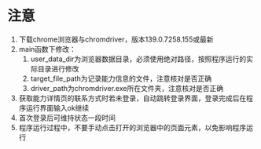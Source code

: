 # 注意

1. 下载chrome浏览器与chromdriver，版本139.0.7258.155或最新
2. main函数下修改：
   1) user_data_dir为浏览器数据目录，必须使用绝对路径，按照程序运行的实际目录进行修改
   2) target_file_path为记录能力信息的文件，注意核对是否正确
   3) driver_path为chromdriver.exe所在文件夹，注意核对是否正确
3. 获取能力详情页的联系方式时若未登录，自动跳转登录界面，登录完成后在程序运行界面输入ok继续
4. 首次登录后可维持状态一段时间
5. 程序运行过程中，不要手动点击打开的浏览器中的页面元素，以免影响程序运行
  